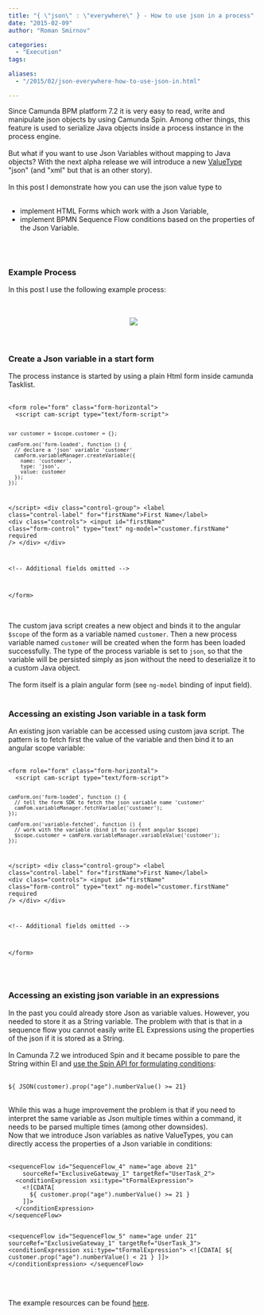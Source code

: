 ```yaml
---
title: "{ \"json\" : \"everywhere\" } - How to use json in a process"
date: "2015-02-09"
author: "Roman Smirnov"

categories:
  - "Execution"
tags: 

aliases:
  - "/2015/02/json-everywhere-how-to-use-json-in.html"

---
```


<div>
Since Camunda BPM platform 7.2 it is very easy to read, write and manipulate json objects by using Camunda Spin. Among other things, this feature is used to serialize Java objects inside a process instance in the process engine.<br />
<br />
But what if you want to use Json Variables without mapping to Java objects? With the next alpha release we will introduce a new <a href="http://docs.camunda.org/latest/guides/user-guide/#process-engine-process-variables-supported-variable-values">ValueType </a>"json" (and "xml" but that is an other story).<br />
<br />
In this post I demonstrate how you can use the json value type to<br />
<br />
<ul><li>implement HTML Forms which work with a Json Variable,</li>
<li>implement BPMN Sequence Flow conditions based on the properties of the Json Variable.</li>
</ul><a name='more'></a><br />
<br />
<h3>Example Process</h3><div>In this post I use the following example process:</div><br />
<br />
<ul><ul></ul></ul><div class="separator" style="clear: both; text-align: center;"><a href="http://4.bp.blogspot.com/-x1qVsd35w78/VNTEWgBP3AI/AAAAAAAAAEw/ABiL0CINhjc/s1600/process.png" imageanchor="1"><img border="0" src="http://4.bp.blogspot.com/-x1qVsd35w78/VNTEWgBP3AI/AAAAAAAAAEw/ABiL0CINhjc/s1600/process.png" /></a></div><br />
<br />
<h3>Create a Json variable in a start form</h3><div>The process instance is started by using a plain Html form inside camunda Tasklist.<br />
<br />
<pre class="prettyprint"><code class="language-html">&lt;form role="form" class="form-horizontal"&gt;
  &lt;script cam-script type="text/form-script"&gt;

    var customer = $scope.customer = {};

    camForm.on('form-loaded', function () {
      // declare a 'json' variable 'customer'
      camForm.variableManager.createVariable({
        name: 'customer',
        type: 'json',
        value: customer
      });
    });

  &lt;/script&gt;
  &lt;div class="control-group"&gt;
    &lt;label class="control-label" for="firstName"&gt;First Name&lt;/label&gt;
    &lt;div class="controls"&gt;
      &lt;input id="firstName" class="form-control"
               type="text" ng-model="customer.firstName" required /&gt;
    &lt;/div&gt;
  &lt;/div&gt;

  &lt;!-- Additional fields omitted --&gt;

&lt;/form&gt;
</code></pre><br />
The custom java script creates a new object and binds it to the angular <code>$scope</code> of the form as a variable named <code>customer</code>. Then a new process variable named <code>customer</code> will be created when the form has been loaded successfully. The type of the process variable is set to <code>json</code>, so that the variable will be persisted simply as json without the need to deserialize it to a custom Java object.<br />
<br />
The form itself is a plain angular form (see <code>ng-model</code> binding of input field).<br />
<br />
<h3>Accessing an existing Json variable in a task form</h3></div><div>An existing json variable can be accessed using custom java script. The pattern is to fetch first the value of the variable and then bind it to an angular scope variable:<br />
<br />
<pre class="prettyprint"><code class="language-html">&lt;form role="form" class="form-horizontal"&gt;
  &lt;script cam-script type="text/form-script"&gt;

    camForm.on('form-loaded', function () {
      // tell the form SDK to fetch the json variable name 'customer'
      camFom.variableManager.fetchVariable('customer');
    });

    camForm.on('variable-fetched', function () {
      // work with the variable (bind it to current angular $scope)
      $scope.customer = camForm.variableManager.variableValue('customer');
    });

  &lt;/script&gt;
  &lt;div class="control-group"&gt;
    &lt;label class="control-label" for="firstName"&gt;First Name&lt;/label&gt;
    &lt;div class="controls"&gt;
      &lt;input id="firstName" class="form-control"
             type="text" ng-model="customer.firstName" required /&gt;
    &lt;/div&gt;
  &lt;/div&gt;

  &lt;!-- Additional fields omitted --&gt;

&lt;/form&gt;
</code></pre><br />
<h3>Accessing an existing json variable in an expressions</h3></div>In the past you could already store Json as variable values. However, you needed to store it as a String variable. The problem with that is that in a sequence flow you cannot easily write EL Expressions using the properties of the json if it is stored as a String.<br />
<br />
In Camunda 7.2 we introduced Spin and it became possible to pare the String within El and <a href="http://docs.camunda.org/latest/guides/user-guide/#data-formats-xml-json-other-json-expression-language-integration">use the Spin API for formulating conditions</a>:<br />
<br />
<pre class="prettyprint"><code class="language-java">${ JSON(customer).prop("age").numberValue() &gt;= 21}</code></pre><br />
While this was a huge improvement the problem is that if you need to interpret the same variable as Json multiple times within a command, it needs to be parsed multiple times (among other downsides).<br />
Now that we introduce Json variables as native ValueTypes, you can directly access the properties of a Json variable in conditions:<br />
<br />
<pre class="prettyprint"><code class="language-xml">&lt;sequenceFlow id="SequenceFlow_4" name="age above 21"
    sourceRef="ExclusiveGateway_1" targetRef="UserTask_2"&gt;
  &lt;conditionExpression xsi:type="tFormalExpression"&gt;
    &lt;![CDATA[
      ${ customer.prop("age").numberValue() &gt;= 21 }
    ]]&gt;
  &lt;/conditionExpression&gt;
&lt;/sequenceFlow&gt;

&lt;sequenceFlow id="SequenceFlow_5" name="age under 21"
    sourceRef="ExclusiveGateway_1" targetRef="UserTask_3"&gt;
  &lt;conditionExpression xsi:type="tFormalExpression"&gt;
    &lt;![CDATA[
      ${ customer.prop("age").numberValue() &lt; 21 }
    ]]&gt;
  &lt;/conditionExpression&gt;
&lt;/sequenceFlow&gt;
</code></pre><br />
<br />
The example resources can be found <a href="https://github.com/camunda/camunda-bpm-examples/tree/master/usertask/task-form-embedded-json">here</a>.
</div>